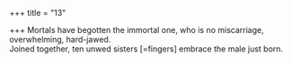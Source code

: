 +++
title = "13"

+++
Mortals have begotten the immortal one, who is no miscarriage,  overwhelming, hard-jawed.  
Joined together, ten unwed sisters [=fingers] embrace the male just born. 
